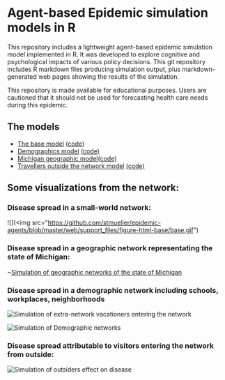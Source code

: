 
Agent-based Epidemic simulation models in R
======

This repository includes a lightweight agent-based epidemic simulation model implemented in R. It was developed to explore cognitive and psychological impacts of various policy decisions.  This git repository includes R markdown files producing simulation output, plus markdown-generated web pages showing the results of the simulation.

This repository is made available for educational purposes. Users are cautioned that it should not be used for forecasting health care needs during this epidemic.




## The models

* [The base model](https://stmueller.github.io/epidemic-agents/web/epidemic-model-base.html)  [(code)](https://github.com/stmueller/epidemic-agents/blob/master/models/epidemic-model-base.Rmd)
* [Demographics model](https://stmueller.github.io/epidemic-agents/web/epidemic-demographics.html) [(code)](https://github.com/stmueller/epidemic-agents/blob/master/models/epidemic-demographics.Rmd)
* [Michigan geographic model](https://stmueller.github.io/epidemic-agents/web/epidemic-michigan.html)[(code)](https://github.com/stmueller/epidemic-agents/blob/master/models/epidemic-michigan.Rmd)
* [Travellers outside the network model](https://stmueller.github.io/epidemic-agents/web/epidemic-model-travellers.html) [(code)](https://github.com/stmueller/epidemic-agents/blob/master/models/epidemic-model-travellers.Rmd)


## Some visualizations from the network:

### Disease spread in a small-world network:
![](<img src="https://github.com/stmueller/epidemic-agents/blob/master/web/support_files/figure-html-base/base.gif")

### Disease spread in a geographic network representating the state of Michigan:
~[Simulation of geographic networks of the state of Michigan](https://github.com/stmueller/epidemic-agents/blob/master/web/support_files/figure-html-michigan/anim2.gif)

### Disease spread in a demographic network including schools, workplaces, neighborhoods
![Simulation of extra-network vacationers entering the network](https://github.com/stmueller/epidemic-agents/blob/master/web/support_files/figure-html-demo/network.gif)

![Simulation of Demographic networks](https://github.com/stmueller/epidemic-agents/blob/master/web/support_files/figure-html-demo/animation.gif)

### Disease spread attributable to visitors entering the network from outside:
![Simulation of outsiders effect on disease](/web/support_files/figure-html-travellers/animation.gif)
